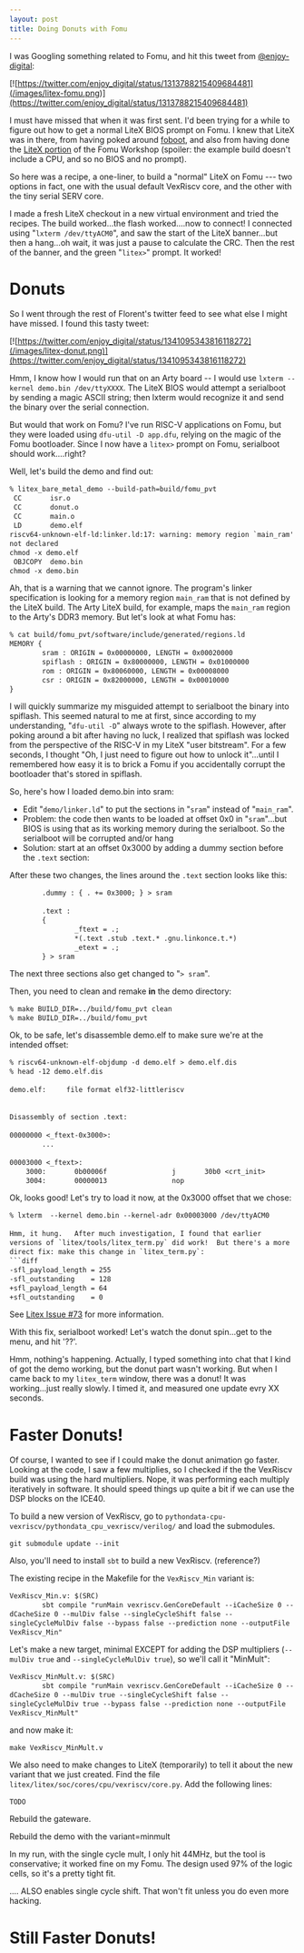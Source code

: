 ```yaml
---
layout: post
title: Doing Donuts with Fomu
---
```


I was Googling something related to Fomu, and hit this tweet from [@enjoy-digital](https://twitter.com/enjoy_digital):


[![https://twitter.com/enjoy_digital/status/1313788215409684481](/images/litex-fomu.png)](https://twitter.com/enjoy_digital/status/1313788215409684481)


I must have missed that when it was first sent.  I'd been trying for a while to figure out
how to get a normal LiteX BIOS prompt on Fomu.  I knew that LiteX was in there, from having poked around
[foboot](https://github.com/im-tomu/foboot), and also from having done the [LiteX portion](https://workshop.fomu.im/en/latest/migen.html) of the Fomu Workshop (spoiler: the example build doesn't include a CPU, and so no BIOS and no prompt).

So here was a recipe, a one-liner, to build a "normal" LiteX on Fomu --- two options in fact,
one with the usual default VexRiscv core, and the other with the tiny serial SERV core.

I made a fresh LiteX checkout in a new virtual environment and tried the recipes.   The build worked...the flash worked....now to connect!    I connected using "`lxterm /dev/ttyACM0`", and saw the start of the LiteX banner...but then a hang...oh wait, it was just a pause to calculate the CRC.   Then the rest of the banner, and the green "`litex>`" prompt.   It worked!

# Donuts

So I went through the rest of Florent's twitter feed to see what else I might have missed.   I found this tasty tweet:


[![https://twitter.com/enjoy_digital/status/1341095343816118272](/images/litex-donut.png)](https://twitter.com/enjoy_digital/status/1341095343816118272)


Hmm, I know how I would run that on an Arty board -- I would use `lxterm --kernel demo.bin /dev/ttyXXXX`.   The LiteX BIOS would attempt a serialboot by sending a magic ASCII string; then lxterm would recognize it and send the binary over the serial connection.

But would that work on Fomu?   I've run RISC-V applications on Fomu, but they were loaded using `dfu-util -D app.dfu`, relying on the magic of the Fomu bootloader.    Since I now have a `litex>` prompt on Fomu, serialboot should work....right?

Well, let's build the demo and find out:
```
% litex_bare_metal_demo --build-path=build/fomu_pvt
 CC       isr.o
 CC       donut.o
 CC       main.o
 LD       demo.elf
riscv64-unknown-elf-ld:linker.ld:17: warning: memory region `main_ram' not declared
chmod -x demo.elf
 OBJCOPY  demo.bin
chmod -x demo.bin
```
Ah, that is a warning that we cannot ignore.   The program's linker specification is looking for a memory region `main_ram` that is not defined by the LiteX build.   The Arty LiteX build, for example, maps the `main_ram` region to the Arty's DDR3 memory.   But let's look at what Fomu has:

```
% cat build/fomu_pvt/software/include/generated/regions.ld
MEMORY {
        sram : ORIGIN = 0x00000000, LENGTH = 0x00020000
        spiflash : ORIGIN = 0x80000000, LENGTH = 0x01000000
        rom : ORIGIN = 0x80060000, LENGTH = 0x00008000
        csr : ORIGIN = 0x82000000, LENGTH = 0x00010000
}
```

I will quickly summarize my misguided attempt to serialboot the binary into spiflash.   This seemed natural to me at first, since according to my understanding, "`dfu-util -D`" always wrote to the spiflash.  However, after poking around a bit after having no luck, I realized that spiflash was locked from the perspective of the RISC-V in my LiteX "user bitstream".   For a few seconds, I thought "Oh, I just need to figure out how to unlock it"...until I remembered how easy it is to brick a Fomu if you accidentally corrupt the bootloader that's stored in spiflash.

So, here's how I loaded demo.bin into sram:

* Edit "`demo/linker.ld`" to put the sections in "`sram`" instead of "`main_ram`".
* Problem: the code then wants to be loaded at offset 0x0 in "`sram`"...but BIOS is using that as its working memory during the serialboot.  So the serialboot will be corrupted and/or hang
* Solution: start at an offset 0x3000 by adding a dummy section before the `.text` section:

After these two changes, the lines around the `.text` section looks like this:
```
        .dummy : { . += 0x3000; } > sram

        .text :
        {
                _ftext = .;
                *(.text .stub .text.* .gnu.linkonce.t.*)
                _etext = .;
        } > sram
```
The next three sections also get changed to "`> sram`".

Then, you need to clean and remake **in** the demo directory:
```
% make BUILD_DIR=../build/fomu_pvt clean
% make BUILD_DIR=../build/fomu_pvt
```

Ok, to be safe, let's disassemble demo.elf to make sure we're at the intended offset:
```
% riscv64-unknown-elf-objdump -d demo.elf > demo.elf.dis
% head -12 demo.elf.dis

demo.elf:     file format elf32-littleriscv


Disassembly of section .text:

00000000 <_ftext-0x3000>:
        ...

00003000 <_ftext>:
    3000:       0b00006f                j       30b0 <crt_init>
    3004:       00000013                nop
```
Ok, looks good!  Let's try to load it now, at the 0x3000 offset that we chose:

```
% lxterm  --kernel demo.bin --kernel-adr 0x00003000 /dev/ttyACM0

Hmm, it hung.   After much investigation, I found that earlier versions of `litex/tools/litex_term.py` did work!  But there's a more direct fix: make this change in `litex_term.py`:
```diff
-sfl_payload_length = 255
-sfl_outstanding    = 128
+sfl_payload_length = 64
+sfl_outstanding    = 0

```

See [Litex Issue #73](https://github.com/enjoy-digital/litex/issues/773) for more information.

With this fix, serialboot worked!  Let's watch the donut spin...get to the menu, and hit '??'.

Hmm, nothing's happening.  Actually, I typed something into chat that I kind of got the demo working, but the donut part wasn't working.   But when I came back to my `litex_term` window, there was a donut!  It was working...just really slowly.   I timed it, and measured one update evry XX seconds.


# Faster Donuts!

Of course, I wanted to see if I could make the donut animation go faster.   Looking at the code, I saw a few multiplies, so I checked if the the VexRiscv build was using the hard multipliers.   Nope, it was performing each multiply iteratively in software.   It should speed things up quite a bit if we can use the DSP blocks on the ICE40.  


To build a new version of VexRiscv, go to `pythondata-cpu-vexriscv/pythondata_cpu_vexriscv/verilog/` and load the submodules.
```
git submodule update --init
```
Also, you'll need to install `sbt` to build a new VexRiscv. (reference?)


The existing recipe in the Makefile for the `VexRiscv_Min` variant is:

```make
VexRiscv_Min.v: $(SRC)
        sbt compile "runMain vexriscv.GenCoreDefault --iCacheSize 0 --dCacheSize 0 --mulDiv false --singleCycleShift false --singleCycleMulDiv false --bypass false --prediction none --outputFile VexRiscv_Min"
```

Let's make a new target, minimal EXCEPT for adding the DSP multipliers (`--mulDiv true` and `--singleCycleMulDiv true`), so we'll call it "MinMult":
```make
VexRiscv_MinMult.v: $(SRC)
        sbt compile "runMain vexriscv.GenCoreDefault --iCacheSize 0 --dCacheSize 0 --mulDiv true --singleCycleShift false --singleCycleMulDiv true --bypass false --prediction none --outputFile VexRiscv_MinMult"
```

and now make it:
```
make VexRiscv_MinMult.v
```

We also need to make changes to LiteX (temporarily) to tell it about the new variant that we just created.  Find the file `litex/litex/soc/cores/cpu/vexriscv/core.py`.   Add the following lines:
```
TODO
```

Rebuild the gateware.

Rebuild the demo with the variant=minmult

In my run, with the single cycle mult, I only hit 44MHz, but the tool is conservative; it worked fine on my Fomu. The design used 97% of the logic cells, so it's a pretty tight fit.



.... ALSO enables single cycle shift. That won't fit unless you do even more hacking.





# Still Faster Donuts!


